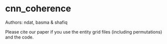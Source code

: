 # cnn_coherence
Authors: ndat, basma & shafiq

Please cite our paper if you use the entity grid files (including permutations) and the code. 
